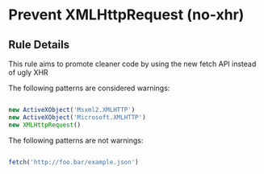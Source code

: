 # Prevent XMLHttpRequest (no-xhr)

## Rule Details

This rule aims to promote cleaner code by using the new fetch API instead of ugly XHR

The following patterns are considered warnings:

```js

new ActiveXObject('Msxml2.XMLHTTP')
new ActiveXObject('Microsoft.XMLHTTP')
new XMLHttpRequest()

```

The following patterns are not warnings:

```js

fetch('http://foo.bar/example.json')

```
